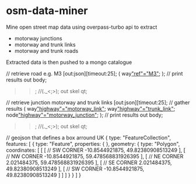 # osm-data-miner
Mine open street map data using overpass-turbo api to extract
- motorway junctions 
- motorway and trunk links
- motorway and trunk roads

Extracted data is then pushed to a mongo catalogue



// retrieve road e.g. M3
[out:json][timeout:25];
(
 way["ref"="M3"]({{bbox}});
);
// print results
out body;
>>;
//(._<;>);
out skel qt;


// retrieve junction motorway and trunk links
[out:json][timeout:25];
// gather results
(
way["highway"="motorway_link"]({{bbox}});
way["highway"="trunk_link"]({{bbox}});
node["highway"="motorway_junction"]({{bbox}});
);
// print results
out body;
>>;
//(._<;>);
out skel qt;


// geojson that defines a box arround UK
{
	type: "FeatureCollection",
	features: [
		{
			type: "Feature",
			properties: { },
			geometry: {
				type: "Polygon",
				coordinates: [
					[
						[ // SW CORNER
							-10.8544921875, 
							49.82380908513249
						],
						[ // NW CORNER
							-10.8544921875,
							59.478568831926395
						],
						[ // NE CORNER
							2.021484375,
							59.478568831926395
						],
						[ // SE CORNER
							2.021484375,
							49.82380908513249
						],
						[ // SW CORNER
							-10.8544921875,
							49.82380908513249
						]
					]
				]
			}
		}
]
}
